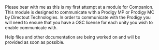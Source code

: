 Please bear with me as this is my first attempt at a module for Companion.  This module is designed to communicate with a Prodigy MP or Prodigy MC by Directout Technologies.  In order to communicate with the Prodigy you will need to ensure that you have a OSC license for each unity you wish to enable communicate with.  

Help files and other documentation are being worked on and will be provided as soon as possible.
